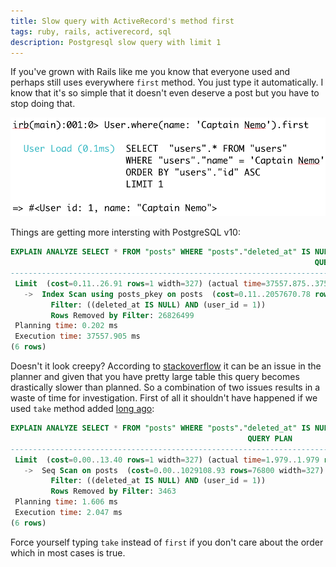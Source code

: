 ```yaml
---
title: Slow query with ActiveRecord's method first
tags: ruby, rails, activerecord, sql
description: Postgresql slow query with limit 1
---
```


If you've grown with Rails like me you know that everyone used and perhaps still
uses everywhere `first` method. You just type it automatically. I know that it's
so simple that it doesn't even deserve a post but you have to stop doing that.

<img src="/images/irb.png" class="img-fluid" alt="irb">

Things are getting more intersting with PostgreSQL v10:

```sql
EXPLAIN ANALYZE SELECT * FROM "posts" WHERE "posts"."deleted_at" IS NULL AND "posts"."user_id" = 1 order by id ASC limit 1;
                                                                    QUERY PLAN                                                                    
--------------------------------------------------------------------------------------------------------------------------------------------------
 Limit  (cost=0.11..26.91 rows=1 width=327) (actual time=37557.875..37557.875 rows=1 loops=1)
   ->  Index Scan using posts_pkey on posts  (cost=0.11..2057670.78 rows=76800 width=327) (actual time=37557.874..37557.874 rows=1 loops=1)
         Filter: ((deleted_at IS NULL) AND (user_id = 1))
         Rows Removed by Filter: 26826499
 Planning time: 0.202 ms
 Execution time: 37557.905 ms
(6 rows)
```

Doesn't it look creepy? According to [stackoverflow](https://stackoverflow.com/questions/21385555/postgresql-query-very-slow-with-limit-1)
it can be an issue in the planner and given that you have pretty large table
this query becomes drastically slower than planned. So a combination of two
issues results in a waste of time for investigation. First of all it shouldn't
have happened if we used `take` method added [long ago](https://github.com/rails/rails/commit/1379375f93c53d4c49fa8592b6117c3ade263f2e):

```sql
EXPLAIN ANALYZE SELECT * FROM "posts" WHERE "posts"."deleted_at" IS NULL AND "posts"."user_id" = 1 limit 1;
                                                     QUERY PLAN                                                     
--------------------------------------------------------------------------------------------------------------------
 Limit  (cost=0.00..13.40 rows=1 width=327) (actual time=1.979..1.979 rows=1 loops=1)
   ->  Seq Scan on posts  (cost=0.00..1029108.93 rows=76800 width=327) (actual time=1.978..1.978 rows=1 loops=1)
         Filter: ((deleted_at IS NULL) AND (user_id = 1))
         Rows Removed by Filter: 3463
 Planning time: 1.606 ms
 Execution time: 2.047 ms
(6 rows)
```

Force yourself typing `take` instead of `first` if you don't care about the
order which in most cases is true.
